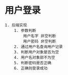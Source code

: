 # 用户登录
    1. 后端实现
        1. 参数判断
            用户名字 非空判断
            用户密码 非空判断
        2. 通过用户名查询用户记录
        3. 判断用户对象是否为空
        4. 用户名对象部不为空
        5. 判断密码是否正确
        6. 正确则登录成功







